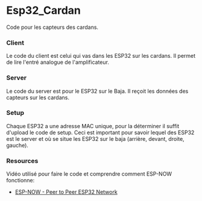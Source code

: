 # Esp32_Cardan
Code pour les capteurs des cardans.

### Client
Le code du client est celui qui vas dans les ESP32 sur les cardans. Il permet de lire l'entré analogue de l'amplificateur.
### Server
Le code du server est pour le ESP32 sur le Baja. Il reçoit les données des capteurs sur les cardans.
### Setup
Chaque ESP32 a une adresse MAC unique, pour la déterminer il suffit d'upload le code de setup. Ceci est important pour savoir lequel des ESP32 est le server et où se situe les ESP32 sur le baja (arrière, devant, droite, gauche).

### Resources
Vidéo utilisé pour faire le code et comprendre comment ESP-NOW fonctionne: <br/>
 - [ESP-NOW - Peer to Peer ESP32 Network](https://www.youtube.com/watch?v=bEKjCDDUPaU&ab_channel=DroneBotWorkshop)
